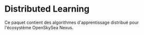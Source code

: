 # Distributed Learning

Ce paquet contient des algorithmes d'apprentissage distribué pour l'écosystème OpenSkySea Nexus.
